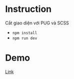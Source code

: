 # Instruction
Cắt giao diện với PUG và SCSS
- `npm install` 
- `npm run dev`

# Demo
[Link](https://mogo-8qs25uhfz-tusgino.vercel.app/)

